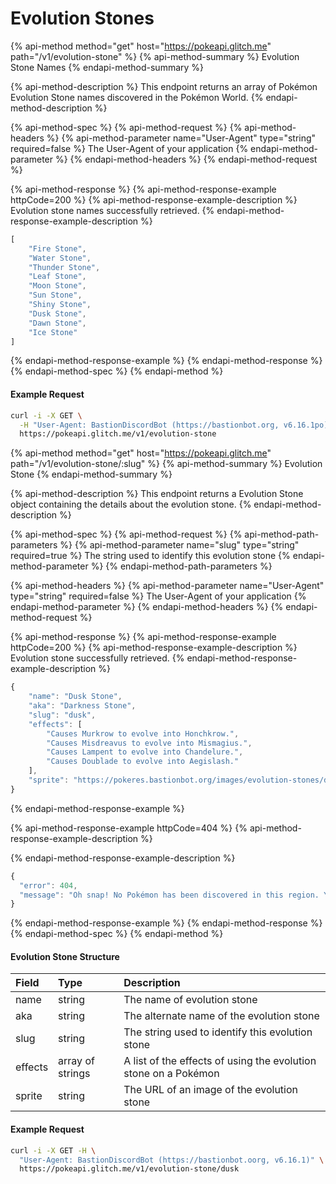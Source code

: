 # Evolution Stones

{% api-method method="get" host="https://pokeapi.glitch.me" path="/v1/evolution-stone" %}
{% api-method-summary %}
Evolution Stone Names
{% endapi-method-summary %}

{% api-method-description %}
This endpoint returns an array of Pokémon Evolution Stone names discovered in the Pokémon World.
{% endapi-method-description %}

{% api-method-spec %}
{% api-method-request %}
{% api-method-headers %}
{% api-method-parameter name="User-Agent" type="string" required=false %}
The User-Agent of your application
{% endapi-method-parameter %}
{% endapi-method-headers %}
{% endapi-method-request %}

{% api-method-response %}
{% api-method-response-example httpCode=200 %}
{% api-method-response-example-description %}
Evolution stone names successfully retrieved.
{% endapi-method-response-example-description %}

```javascript
[
    "Fire Stone",
    "Water Stone",
    "Thunder Stone",
    "Leaf Stone",
    "Moon Stone",
    "Sun Stone",
    "Shiny Stone",
    "Dusk Stone",
    "Dawn Stone",
    "Ice Stone"
]
```
{% endapi-method-response-example %}
{% endapi-method-response %}
{% endapi-method-spec %}
{% endapi-method %}

#### Example Request

```bash
curl -i -X GET \
  -H "User-Agent: BastionDiscordBot (https://bastionbot.org, v6.16.1po)" \
  https://pokeapi.glitch.me/v1/evolution-stone
```

{% api-method method="get" host="https://pokeapi.glitch.me" path="/v1/evolution-stone/:slug" %}
{% api-method-summary %}
Evolution Stone
{% endapi-method-summary %}

{% api-method-description %}
This endpoint returns a Evolution Stone object containing the details about the evolution stone.
{% endapi-method-description %}

{% api-method-spec %}
{% api-method-request %}
{% api-method-path-parameters %}
{% api-method-parameter name="slug" type="string" required=true %}
The string used to identify this evolution stone
{% endapi-method-parameter %}
{% endapi-method-path-parameters %}

{% api-method-headers %}
{% api-method-parameter name="User-Agent" type="string" required=false %}
The User-Agent of your application
{% endapi-method-parameter %}
{% endapi-method-headers %}
{% endapi-method-request %}

{% api-method-response %}
{% api-method-response-example httpCode=200 %}
{% api-method-response-example-description %}
Evolution stone successfully retrieved.
{% endapi-method-response-example-description %}

```javascript
{
    "name": "Dusk Stone",
    "aka": "Darkness Stone",
    "slug": "dusk",
    "effects": [
        "Causes Murkrow to evolve into Honchkrow.",
        "Causes Misdreavus to evolve into Mismagius.",
        "Causes Lampent to evolve into Chandelure.",
        "Causes Doublade to evolve into Aegislash."
    ],
    "sprite": "https://pokeres.bastionbot.org/images/evolution-stones/dusk-stone.png"
}
```
{% endapi-method-response-example %}

{% api-method-response-example httpCode=404 %}
{% api-method-response-example-description %}

{% endapi-method-response-example-description %}

```javascript
{
  "error": 404,
  "message": "Oh snap! No Pokémon has been discovered in this region. You should head home: https://pokedevs.bastionbot.org"
}
```
{% endapi-method-response-example %}
{% endapi-method-response %}
{% endapi-method-spec %}
{% endapi-method %}

#### Evolution Stone Structure

| Field | Type | Description |
| :--- | :--- | :--- |
| name | string | The name of evolution stone |
| aka | string | The alternate name of the evolution stone |
| slug | string | The string used to identify this evolution stone |
| effects | array of strings | A list of the effects of using the evolution stone on a Pokémon |
| sprite | string | The URL of an image of the evolution stone |

#### Example Request

```bash
curl -i -X GET -H \
  "User-Agent: BastionDiscordBot (https://bastionbot.oorg, v6.16.1)" \
  https://pokeapi.glitch.me/v1/evolution-stone/dusk
```



